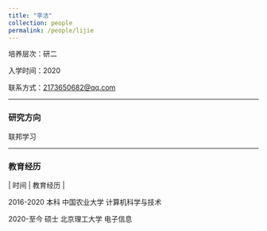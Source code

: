 ```yaml
---
title: "李洁"
collection: people
permalink: /people/lijie
---
```

培养层次：研二

入学时间：2020

联系方式：2173650682@qq.com

---

### 研究方向

联邦学习

---

### 教育经历


| 时间 | 教育经历 |

 2016-2020 本科  中国农业大学  计算机科学与技术  

 2020-至今 硕士  北京理工大学  电子信息 